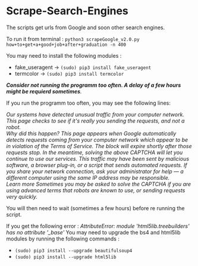 # Scrape-Search-Engines
The scripts get urls from Google and soon other search engines.

To run it from terminal : `python3 scrapeGoogle_v2.0.py how+to+get+a+good+job+after+graduation -n 400`

You may need to install the following modules :
* fake_useragent   -> `(sudo) pip3 install fake_useragent`
* termcolor        -> `(sudo) pip3 install termcolor`

_**Consider not running the programm too often. A delay of a few hours might be requierd sometimes**._

If you run the programm too often, you may see the following lines:

*Our systems have detected unusual traffic from your computer network.  This page checks to see if it&#39;s really you sending the requests, and not a robot.  
Why did this happen?
This page appears when Google automatically detects requests coming from your computer network which appear to be in violation of the Terms of Service.
The block will expire shortly after those requests stop.  In the meantime, solving the above CAPTCHA will let you continue to use our services.
This traffic may have been sent by malicious software, a browser plug-in, or a script that sends automated requests.  If you share your network connection, ask your administrator for help &mdash; a different computer using the same IP address may be responsible.  
Learn more
Sometimes you may be asked to solve the CAPTCHA if you are using advanced terms that robots are known to use, or sending requests very quickly.*

You will then need to wait (sometimes a few hours) before re running the script.

If you get the following error : 
*AttributeError: module 'html5lib.treebuilders' has no attribute '_base'*
You may need to upgrade the bs4 and html5lib modules by running the following commands :

* `(sudo) pip3 install --upgrade beautifulsoup4`
* `(sudo) pip3 install --upgrade html5lib`

